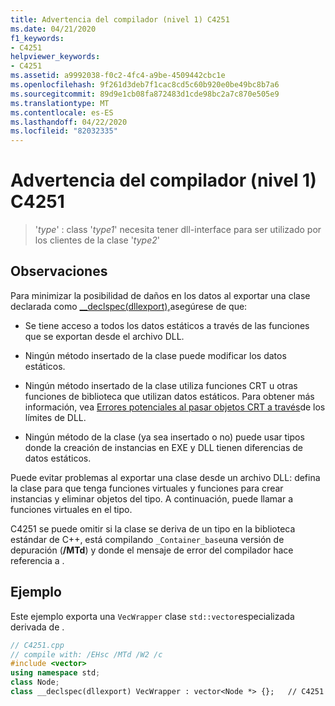 ```yaml
---
title: Advertencia del compilador (nivel 1) C4251
ms.date: 04/21/2020
f1_keywords:
- C4251
helpviewer_keywords:
- C4251
ms.assetid: a9992038-f0c2-4fc4-a9be-4509442cbc1e
ms.openlocfilehash: 9f261d3deb7f1cac8cd5c60b920e0be49bc8b7a6
ms.sourcegitcommit: 89d9e1cb08fa872483d1cde98bc2a7c870e505e9
ms.translationtype: MT
ms.contentlocale: es-ES
ms.lasthandoff: 04/22/2020
ms.locfileid: "82032335"
---
```

# <a name="compiler-warning-level-1-c4251"></a>Advertencia del compilador (nivel 1) C4251

> '*type*' : class '*type1*' necesita tener dll-interface para ser utilizado por los clientes de la clase '*type2*'

## <a name="remarks"></a>Observaciones

Para minimizar la posibilidad de daños en los datos al exportar una clase declarada como [__declspec(dllexport),](../../cpp/dllexport-dllimport.md)asegúrese de que:

- Se tiene acceso a todos los datos estáticos a través de las funciones que se exportan desde el archivo DLL.

- Ningún método insertado de la clase puede modificar los datos estáticos.

- Ningún método insertado de la clase utiliza funciones CRT u otras funciones de biblioteca que utilizan datos estáticos. Para obtener más información, vea [Errores potenciales al pasar objetos CRT a través](../../c-runtime-library/potential-errors-passing-crt-objects-across-dll-boundaries.md)de los límites de DLL.

- Ningún método de la clase (ya sea insertado o no) puede usar tipos donde la creación de instancias en EXE y DLL tienen diferencias de datos estáticos.

Puede evitar problemas al exportar una clase desde un archivo DLL: defina la clase para que tenga funciones virtuales y funciones para crear instancias y eliminar objetos del tipo. A continuación, puede llamar a funciones virtuales en el tipo.

C4251 se puede omitir si la clase se deriva de un tipo en la biblioteca estándar de C++, está compilando `_Container_base`una versión de depuración (**/MTd**) y donde el mensaje de error del compilador hace referencia a .

## <a name="example"></a>Ejemplo

Este ejemplo exporta una `VecWrapper` clase `std::vector`especializada derivada de .

```cpp
// C4251.cpp
// compile with: /EHsc /MTd /W2 /c
#include <vector>
using namespace std;
class Node;
class __declspec(dllexport) VecWrapper : vector<Node *> {};   // C4251
```
